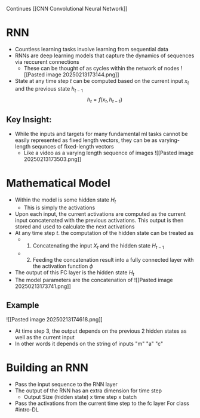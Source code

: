 Continues [[CNN Convolutional Neural Network]]
# RNN
- Countless learning tasks involve learning from sequential data
- RNNs are deep learning models that capture the dynamics of sequences via reccurent connections
	- These can be thought of as cycles within the network of nodes
![[Pasted image 20250213173144.png]]
- State at any time step $t$ can be computed based on the current input $x_{t}$ and the previous state $h_{t-1}$ $$h_{t}=f(x_{t},\, h_{t-1})$$
## Key Insight:
- While the inputs and targets for many fundamental ml tasks cannot be easily represented as fixed length vectors, they can be as varying-length sequnces of fixed-length vectors
	- Like a video as a varying length sequence of images
![[Pasted image 20250213173503.png]]

# Mathematical Model
- Within the model is some hidden state $H_{t}$
	- This is simply the activations
- Upon each input, the current activations are computed as the current input concatenated with the previous activations. This output is then stored and used to calculate the next activations
- At any time step $t$. the computation of the hidden state can be treated as
	- 1. Concatenating the input $X_{t}$ and the hidden state $H_{t-1}$
	- 2. Feeding the concatenation result into a fully connected layer with the activation function $\phi$
- The output of this FC layer is the hidden state $H_{t}$
- The model parameters are the concatenation of 
![[Pasted image 20250213173741.png]]
## Example 
![[Pasted image 20250213174618.png]]
- At time step 3, the output depends on the previous 2 hidden states as well as the current input
- In other words it depends on the string of inputs "m" "a" "c"

# Building an RNN
- Pass the input sequence to the RNN layer
- The output of the RNN has an extra dimension for time step
	- Output Size (hidden state) x time step x batch
- Pass the activations from the current time step to the fc layer
For class #intro-DL 
